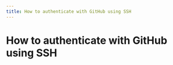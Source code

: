 ```yaml
---
title: How to authenticate with GitHub using SSH
---
```


# How to authenticate with GitHub using SSH